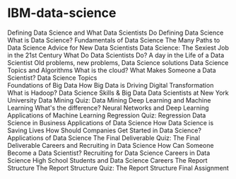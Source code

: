 # IBM-data-science

Defining Data Science and What Data Scientists Do
Defining Data Science    
What is Data Science?
Fundamentals of Data Science
The Many Paths to Data Science
Advice for New Data Scientists
Data Science: The Sexiest Job in the 21st Century
What Do Data Scientists Do?
A day in the Life of a Data Scientist
Old problems, new problems, Data Science solutions
Data Science Topics and Algorithms
What is the cloud?
What Makes Someone a Data Scientist?
Data Science Topics   
Foundations of Big Data
How Big Data is Driving Digital Transformation
What is Hadoop?
Data Science Skills & Big Data
Data Scientists at New York University
Data Mining
Quiz: Data Mining
Deep Learning and Machine Learning
What's the difference?
Neural Networks and Deep Learning
Applications of Machine Learning
Regression
Quiz: Regression
Data Science in Business
Applications of Data Science
How Data Science is Saving Lives
How Should Companies Get Started in Data Science?
Applications of Data Science
The Final Deliverable
Quiz: The Final Deliverable
Careers and Recruiting in Data Science
How Can Someone Become a Data Scientist?
Recruiting for Data Science
Careers in Data Science
High School Students and Data Science Careers
The Report Structure
The Report Structure
Quiz: The Report Structure
Final Assignment
